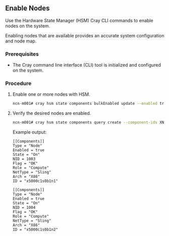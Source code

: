 ## Enable Nodes

Use the Hardware State Manager \(HSM\) Cray CLI commands to enable nodes on the system.

Enabling nodes that are available provides an accurate system configuration and node map.

### Prerequisites

-   The Cray command line interface \(CLI\) tool is initialized and configured on the system.

### Procedure

1.  Enable one or more nodes with HSM.

    ```bash
    ncn-m001# cray hsm state components bulkEnabled update --enabled true --component-ids XNAME_LIST
    ```

2.  Verify the desired nodes are enabled.

    ```bash
    ncn-m001# cray hsm state components query create --component-ids XNAME_LIST
    ```

    Example output:

    ```
    [[Components]]
    Type = "Node"
    Enabled = true
    State = "On"
    NID = 1003
    Flag = "OK"
    Role = "Compute"
    NetType = "Sling"
    Arch = "X86"
    ID = "x5000c1s0b1n1"

    [[Components]]
    Type = "Node"
    Enabled = true
    State = "On"
    NID = 1004
    Flag = "OK"
    Role = "Compute"
    NetType = "Sling"
    Arch = "X86"
    ID = "x5000c1s0b1n2"
    ```


